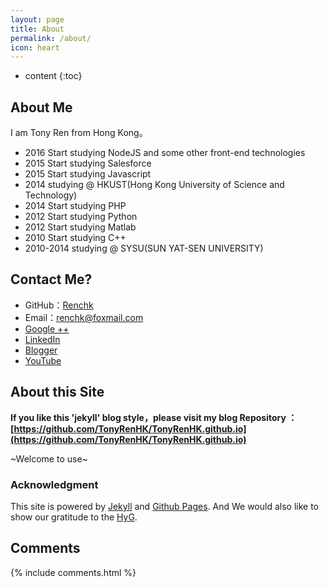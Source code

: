 ```yaml
---
layout: page
title: About
permalink: /about/
icon: heart
---
```


* content
{:toc}

## About Me

I am Tony Ren from Hong Kong。


* 2016 Start studying NodeJS and some other front-end technologies
* 2015 Start studying Salesforce
* 2015 Start studying Javascript
* 2014 studying @ HKUST(Hong Kong University of Science and Technology)
* 2014 Start studying PHP
* 2012 Start studying Python
* 2012 Start studying Matlab
* 2010 Start studying C++
* 2010-2014 studying @ SYSU(SUN YAT-SEN UNIVERSITY)

## Contact Me?

* GitHub：[Renchk](https://github.com/Renchk)
* Email：renchk@foxmail.com
* [Google ++](https://plus.google.com/104700122819352899100)
* [LinkedIn](https://hk.linkedin.com/in/tony-ren-hk)
* [Blogger](http://renchk.blogspot.hk/)
* [YouTube](https://www.youtube.com/channel/UCYKaW0KfHSuKw2SpqebLqeQ)
 

## About this Site

**If you like this 'jekyll' blog style，please visit my blog Repository ：[https://github.com/TonyRenHK/TonyRenHK.github.io](https://github.com/TonyRenHK/TonyRenHK.github.io)**

~Welcome to use~



### Acknowledgment

This site is powered by [Jekyll](https://jekyllrb.com/) and [Github Pages](https://pages.github.com/).
And We would also like to show our gratitude to the [HyG](https://github.com/Gaohaoyang).




## Comments

{% include comments.html %}
